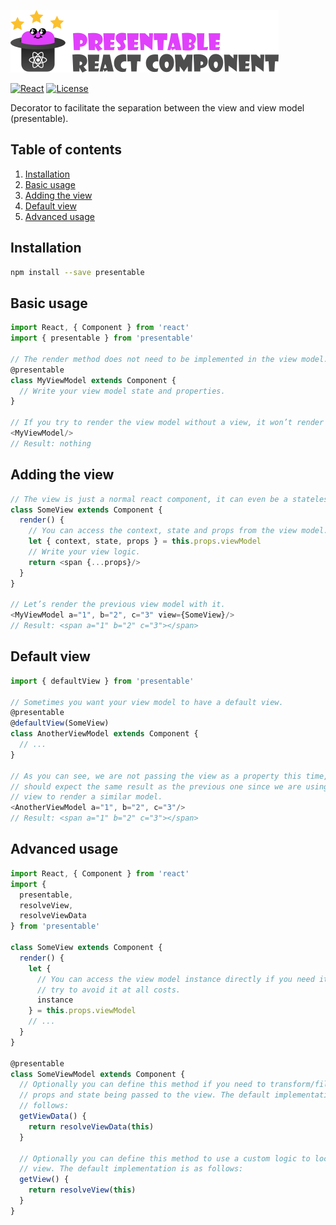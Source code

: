 [![Presentable](art/logo.png)][presentable]

[![React](https://img.shields.io/:react-%5E15%7C%5E16-green.svg?style=flat-square)][presentable]
[![License](http://img.shields.io/:license-apache-blue.svg?style=flat-square)][presentable]

Decorator to facilitate the separation between the view and view model (presentable).

## Table of contents

1. [Installation](#installation)
2. [Basic usage](#basic-usage)
3. [Adding the view](#adding-the-view)
4. [Default view](#default-view)
5. [Advanced usage](#advanced-usage)

## Installation

```sh
npm install --save presentable
```

## Basic usage

```js
import React, { Component } from 'react'
import { presentable } from 'presentable'

// The render method does not need to be implemented in the view model.
@presentable
class MyViewModel extends Component {
  // Write your view model state and properties.
}

// If you try to render the view model without a view, it won’t render anything.
<MyViewModel/>
// Result: nothing
```

## Adding the view

```js
// The view is just a normal react component, it can even be a stateless component.
class SomeView extends Component {
  render() {
    // You can access the context, state and props from the view model.
    let { context, state, props } = this.props.viewModel
    // Write your view logic.
    return <span {...props}/>
  }
}

// Let’s render the previous view model with it.
<MyViewModel a="1", b="2", c="3" view={SomeView}/>
// Result: <span a="1" b="2" c="3"></span>
```

## Default view

```js
import { defaultView } from 'presentable'

// Sometimes you want your view model to have a default view.
@presentable
@defaultView(SomeView)
class AnotherViewModel extends Component {
  // ...
}

// As you can see, we are not passing the view as a property this time, but we
// should expect the same result as the previous one since we are using the same
// view to render a similar model.
<AnotherViewModel a="1", b="2", c="3"/>
// Result: <span a="1" b="2" c="3"></span>
```

## Advanced usage

```js
import React, { Component } from 'react'
import {
  presentable,
  resolveView,
  resolveViewData
} from 'presentable'

class SomeView extends Component {
  render() {
    let {
      // You can access the view model instance directly if you need it, but
      // try to avoid it at all costs.
      instance
    } = this.props.viewModel
    // ...
  }
}

@presentable
class SomeViewModel extends Component {
  // Optionally you can define this method if you need to transform/filter the
  // props and state being passed to the view. The default implementation is as
  // follows:
  getViewData() {
    return resolveViewData(this)
  }

  // Optionally you can define this method to use a custom logic to locate the
  // view. The default implementation is as follows:
  getView() {
    return resolveView(this)
  }
}
```

[presentable]: //github.com/borela/presentable
